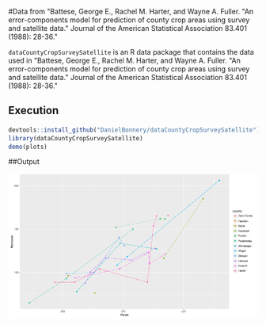 #Data from "Battese, George E., Rachel M. Harter, and Wayne A. Fuller. "An error-components model for prediction of county crop areas using survey and satellite data." Journal of the American Statistical Association 83.401 (1988): 28-36."

`dataCountyCropSurveySatellite` is an R data package that contains the data used in "Battese, George E., Rachel M. Harter, and Wayne A. Fuller. "An error-components model for prediction of county crop areas using survey and satellite data." Journal of the American Statistical Association 83.401 (1988): 28-36."


## Execution

```r
devtools::install_github("DanielBonnery/dataCountyCropSurveySatellite")
library(dataCountyCropSurveySatellite)
demo(plots)
```

##Output


![plot of chunk kable2](figure/kable2-1.png)
